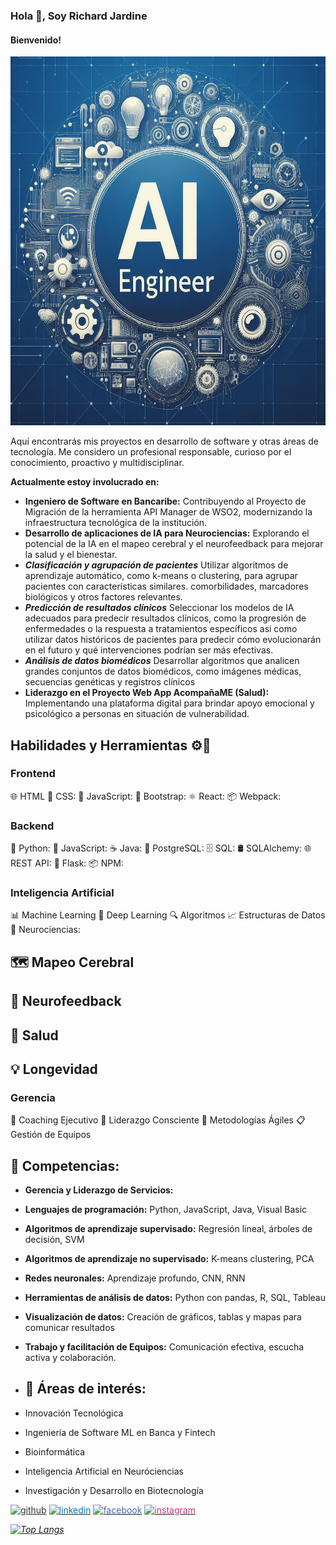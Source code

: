 ### Hola 👋, Soy Richard Jardine
#### Bienvenido! 

<img src="./assets/img/_765beb9e-bd7f-4c75-b7c6-c44bd9134592.jpg" alt="Busco oportunidades como Software Engineer ML" width="675" height="590"/>

Aquí encontrarás mis proyectos en desarrollo de software y otras áreas de tecnología. Me considero un profesional responsable, curioso por el conocimiento, proactivo y multidisciplinar.

**Actualmente estoy involucrado en:**
- **Ingeniero de Software en Bancaribe:** Contribuyendo al Proyecto de Migración de la herramienta API Manager de WSO2, modernizando la infraestructura tecnológica de la institución.
- **Desarrollo de aplicaciones de IA para Neurociencias:** Explorando el potencial de la IA en el mapeo cerebral y el neurofeedback para mejorar la salud y el bienestar.
- ***Clasificación y agrupación de pacientes***
Utilizar algoritmos de aprendizaje automático, como k-means o clustering, para agrupar pacientes con características similares.  comorbilidades, marcadores biológicos y otros factores relevantes.
- ***Predicción de resultados clínicos***
Seleccionar los modelos de IA adecuados para predecir resultados clínicos, como la progresión de enfermedades o la respuesta a tratamientos específicos asi como utilizar datos históricos de pacientes para predecir cómo evolucionarán en el futuro y qué intervenciones podrían ser más efectivas.
- ***Análisis de datos biomédicos***
Desarrollar algoritmos que analicen grandes conjuntos de datos biomédicos, como imágenes médicas, secuencias genéticas y registros clínicos
- **Liderazgo en el Proyecto Web App AcompañaME (Salud):** Implementando una plataforma digital para brindar apoyo emocional y psicológico a personas en situación de vulnerabilidad.

## Habilidades y Herramientas ⚙🔨

### Frontend
🌐 HTML 
🎨 CSS:
📜 JavaScript:
🥾 Bootstrap: 
⚛️ React:
📦 Webpack:

### Backend
🐍 Python:
📜 JavaScript:
☕ Java: 
🐘 PostgreSQL:
🗄️ SQL: 
🛢️ SQLAlchemy:
🌐 REST API: 
🍶 Flask: 
📦 NPM:

### Inteligencia Artificial
📊 Machine Learning
🤖 Deep Learning
🔍 Algoritmos 
📈 Estructuras de Datos
🧠 Neurociencias:
## 🗺️ Mapeo Cerebral 
## 📡 Neurofeedback
## 🌿 Salud
## 💡 Longevidad

### Gerencia 
🙌 Coaching Ejecutivo 
🧘 Liderazgo Consciente 
🏃 Metodologías Ágiles 
📋 Gestión de Equipos

 ## 🚀 Competencias:
- **Gerencia y Liderazgo de Servicios:** 
- **Lenguajes de programación:** Python, JavaScript, Java, Visual Basic
- **Algoritmos de aprendizaje supervisado:** Regresión lineal, árboles de decisión, SVM
- **Algoritmos de aprendizaje no supervisado:** K-means clustering, PCA
- **Redes neuronales:** Aprendizaje profundo, CNN, RNN
- **Herramientas de análisis de datos:** Python con pandas, R, SQL, Tableau
- **Visualización de datos:** Creación de gráficos, tablas y mapas para comunicar resultados
- **Trabajo y facilitación de Equipos:** Comunicación efectiva, escucha activa y colaboración.

- ## 🧠 Áreas de interés:
- Innovación Tecnológica 
- Ingeniería de Software ML en Banca y Fintech
- Bioinformática
- Inteligencia Artificial en Neuróciencias
- Investigación y Desarrollo en Biotecnología

<a href="https://github.com/rhjardine" target="_blank"><img src='https://cdn.jsdelivr.net/npm/simple-icons@3.0.1/icons/github.svg' alt='github' height='40' style='color:#333;'></a>
<a href="https://www.linkedin.com/in/rhjardine/" target="_blank"><img src='https://cdn.jsdelivr.net/npm/simple-icons@3.0.1/icons/linkedin.svg' alt='linkedin' height='40' style='color:#0077B5;'></a>
<a href="https://www.facebook.com/richardjardine.official" target="_blank"><img src='https://cdn.jsdelivr.net/npm/simple-icons@3.0.1/icons/facebook.svg' alt='facebook' height='40' style='color:#4267B2;'></a>
<a href="https://www.instagram.com/richardjardineofficial/" target="_blank"><img src='https://cdn.jsdelivr.net/npm/simple-icons@3.0.1/icons/instagram.svg' alt='instagram' height='40' style='color:#C13584;'></a>

*[![Top Langs](https://github-readme-stats.vercel.app/api/top-langs/?username=rhjardine)](https://github.com/anuraghazra/github-readme-stats)*
